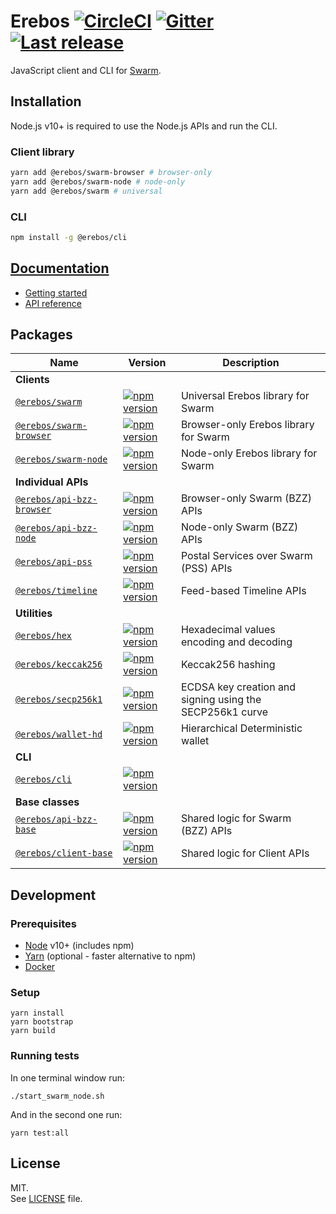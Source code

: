 # Erebos [![CircleCI](https://img.shields.io/circleci/project/github/MainframeHQ/erebos.svg)](https://circleci.com/gh/MainframeHQ/erebos) [![Gitter](https://badges.gitter.im/MainframeHQ/erebos.svg)](https://gitter.im/MainframeHQ/erebos) [![Last release](https://img.shields.io/github/release/MainframeHQ/erebos.svg)](https://github.com/MainframeHQ/erebos/releases)

JavaScript client and CLI for [Swarm](https://swarm-guide.readthedocs.io/en/latest/index.html).

## Installation

Node.js v10+ is required to use the Node.js APIs and run the CLI.

### Client library

```sh
yarn add @erebos/swarm-browser # browser-only
yarn add @erebos/swarm-node # node-only
yarn add @erebos/swarm # universal
```

### CLI

```sh
npm install -g @erebos/cli
```

## [Documentation](https://erebos.js.org)

- [Getting started](https://erebos.js.org/docs/getting-started)
- [API reference](https://erebos.js.org/docs/swarm-client)

## Packages

| Name | Version | Description |
| ---- | ------- | ----------- |
| **Clients**
| [`@erebos/swarm`](/packages/swarm) | [![npm version](https://img.shields.io/npm/v/@erebos/swarm.svg)](https://www.npmjs.com/package/@erebos/swarm) | Universal Erebos library for Swarm
| [`@erebos/swarm-browser`](/packages/swarm-browser) | [![npm version](https://img.shields.io/npm/v/@erebos/swarm-browser.svg)](https://www.npmjs.com/package/@erebos/swarm-browser) | Browser-only Erebos library for Swarm
| [`@erebos/swarm-node`](/packages/swarm-node) | [![npm version](https://img.shields.io/npm/v/@erebos/swarm-node.svg)](https://www.npmjs.com/package/@erebos/swarm-node) | Node-only Erebos library for Swarm
| **Individual APIs**
| [`@erebos/api-bzz-browser`](/packages/api-bzz-browser) | [![npm version](https://img.shields.io/npm/v/@erebos/api-bzz-browser.svg)](https://www.npmjs.com/package/@erebos/api-bzz-browser) | Browser-only Swarm (BZZ) APIs
| [`@erebos/api-bzz-node`](/packages/api-bzz-node) | [![npm version](https://img.shields.io/npm/v/@erebos/api-bzz-node.svg)](https://www.npmjs.com/package/@erebos/api-bzz-node) | Node-only Swarm (BZZ) APIs
| [`@erebos/api-pss`](/packages/api-pss) | [![npm version](https://img.shields.io/npm/v/@erebos/api-pss.svg)](https://www.npmjs.com/package/@erebos/api-pss) | Postal Services over Swarm (PSS) APIs
| [`@erebos/timeline`](/packages/timeline) | [![npm version](https://img.shields.io/npm/v/@erebos/timeline.svg)](https://www.npmjs.com/package/@erebos/timeline) | Feed-based Timeline APIs
| **Utilities**
| [`@erebos/hex`](/packages/hex) | [![npm version](https://img.shields.io/npm/v/@erebos/hex.svg)](https://www.npmjs.com/package/@erebos/hex) | Hexadecimal values encoding and decoding
| [`@erebos/keccak256`](/packages/keccak256) | [![npm version](https://img.shields.io/npm/v/@erebos/keccak256.svg)](https://www.npmjs.com/package/@erebos/keccak256) | Keccak256 hashing
| [`@erebos/secp256k1`](/packages/secp256k1) | [![npm version](https://img.shields.io/npm/v/@erebos/secp256k1.svg)](https://www.npmjs.com/package/@erebos/secp256k1) | ECDSA key creation and signing using the SECP256k1 curve
| [`@erebos/wallet-hd`](/packages/wallet-hd) | [![npm version](https://img.shields.io/npm/v/@erebos/wallet-hd.svg)](https://www.npmjs.com/package/@erebos/wallet-hd) | Hierarchical Deterministic wallet
| **CLI**
| [`@erebos/cli`](/packages/cli) | [![npm version](https://img.shields.io/npm/v/@erebos/cli.svg)](https://www.npmjs.com/package/@erebos/cli) |
| **Base classes**
| [`@erebos/api-bzz-base`](/packages/api-bzz-base) | [![npm version](https://img.shields.io/npm/v/@erebos/api-bzz-base.svg)](https://www.npmjs.com/package/@erebos/api-bzz-base) | Shared logic for Swarm (BZZ) APIs
| [`@erebos/client-base`](/packages/client-base) | [![npm version](https://img.shields.io/npm/v/@erebos/client-base.svg)](https://www.npmjs.com/package/@erebos/client-base) | Shared logic for Client APIs

## Development

### Prerequisites

- [Node](https://nodejs.org/en/) v10+ (includes npm)
- [Yarn](https://yarnpkg.com/lang/en/) (optional - faster alternative to npm)
- [Docker](https://www.docker.com/community-edition)

### Setup

```
yarn install
yarn bootstrap
yarn build
```

### Running tests

In one terminal window run:

```
./start_swarm_node.sh
```

And in the second one run:

```
yarn test:all
```

## License

MIT.\
See [LICENSE](LICENSE) file.
